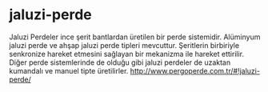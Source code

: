 # jaluzi-perde
Jaluzi Perdeler ince şerit bantlardan üretilen bir perde sistemidir. Alüminyum jaluzi perde ve ahşap jaluzi perde tipleri mevcuttur. Şeritlerin birbiriyle senkronize hareket etmesini sağlayan bir mekanizma ile hareket ettirilir. Diğer perde sistemlerinde de olduğu gibi jaluzi perdeler de uzaktan kumandalı ve manuel tipte üretilirler.  http://www.pergoperde.com.tr/#!jaluzi-perde/
